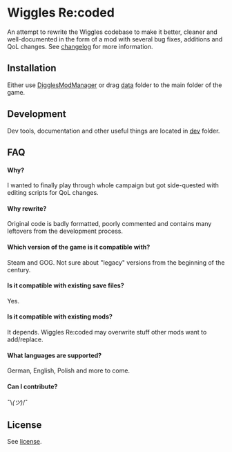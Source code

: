 # Wiggles Re:coded

An attempt to rewrite the Wiggles codebase to make it better, cleaner and well-documented in the form of a mod with several bug fixes, additions and QoL changes. See [changelog](dev/Changelog.md) for more information.

## Installation

Either use [DigglesModManager](https://github.com/DigglesMods/DigglesModManager) or drag [data](data/) folder to the main folder of the game.

## Development

Dev tools, documentation and other useful things are located in [dev](dev/) folder.

## FAQ

#### Why?
I wanted to finally play through whole campaign but got side-quested with editing scripts for QoL changes.

#### Why rewrite?
Original code is badly formatted, poorly commented and contains many leftovers from the development process.

#### Which version of the game is it compatible with?
Steam and GOG. Not sure about "legacy" versions from the beginning of the century.

#### Is it compatible with existing save files?
Yes.

#### Is it compatible with existing mods?
It depends. Wiggles Re:coded may overwrite stuff other mods want to add/replace.

#### What languages are supported?
German, English, Polish and more to come.

#### Can I contribute?
¯\\_(ツ)_/¯

## License

See [license](LICENSE).
